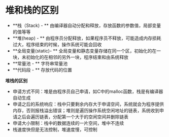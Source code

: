 # 堆和栈的区别

- **栈（Stack) - ** 由编译器自动分配和释放，存放函数的参数值，局部变量的值等等
- **堆(heap) - ** 由程序员分配释放，如果程序员不释放，可能造成内存损耗过大，程序结束的时候，操作系统可能会回收
- **全局变量(static)- ** 全局变量和静态变量存储在同一个区，初始化的在一块，未初始化的在相邻的另外一块，程序结束和由系统释放
- **常量池 - ** 字符串常量池
- **代码段 - ** 存放代码的位置

**堆栈的区别**

- 申请方式不同：堆是由程序员自己申请，如C中的malloc函数，栈是有编译器自动生成
- 申请之后的系统响应：栈中只要剩余内存大于申请空间，系统就会为程序提供内存，否则报栈溢出错误；堆则是遍历操作系统空闲地址的链表，系统收到申请之后会遍历链表，分配第一个大于的空闲空间并删除链表
- 申请大小限制：栈中的数据连续的一片空间，堆中不连续
- 栈速度快但是无法控制，堆速度慢，可控制

